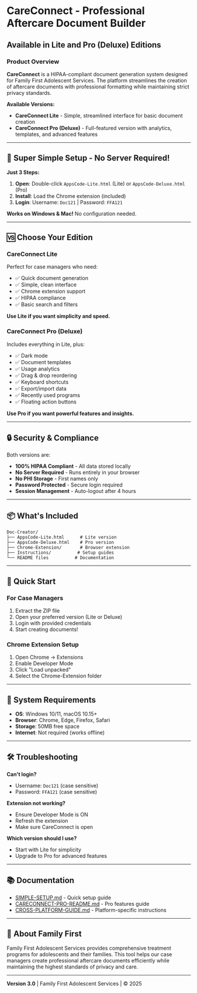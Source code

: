 # CareConnect - Professional Aftercare Document Builder
## Available in Lite and Pro (Deluxe) Editions

### Product Overview
**CareConnect** is a HIPAA-compliant document generation system designed for Family First Adolescent Services. The platform streamlines the creation of aftercare documents with professional formatting while maintaining strict privacy standards.

**Available Versions:**
- **CareConnect Lite** - Simple, streamlined interface for basic document creation
- **CareConnect Pro (Deluxe)** - Full-featured version with analytics, templates, and advanced features

---

## 🚀 Super Simple Setup - No Server Required!

**Just 3 Steps:**

1. **Open**: Double-click `AppsCode-Lite.html` (Lite) or `AppsCode-Deluxe.html` (Pro)
2. **Install**: Load the Chrome extension (included)
3. **Login**: Username: `Doc121` | Password: `FFA121`

**Works on Windows & Mac!** No configuration needed.

---

## 🆚 Choose Your Edition

### CareConnect Lite
Perfect for case managers who need:
- ✅ Quick document generation
- ✅ Simple, clean interface
- ✅ Chrome extension support
- ✅ HIPAA compliance
- ✅ Basic search and filters

**Use Lite if you want simplicity and speed.**

### CareConnect Pro (Deluxe)
Includes everything in Lite, plus:
- ✅ Dark mode
- ✅ Document templates
- ✅ Usage analytics
- ✅ Drag & drop reordering
- ✅ Keyboard shortcuts
- ✅ Export/import data
- ✅ Recently used programs
- ✅ Floating action buttons

**Use Pro if you want powerful features and insights.**

---

## 🔒 Security & Compliance

Both versions are:
- **100% HIPAA Compliant** - All data stored locally
- **No Server Required** - Runs entirely in your browser
- **No PHI Storage** - First names only
- **Password Protected** - Secure login required
- **Session Management** - Auto-logout after 4 hours

---

## 📦 What's Included

```
Doc-Creator/
├── AppsCode-Lite.html      # Lite version
├── AppsCode-Deluxe.html    # Pro version
├── Chrome-Extension/       # Browser extension
├── Instructions/          # Setup guides
└── README files          # Documentation
```

---

## 🚀 Quick Start

### For Case Managers
1. Extract the ZIP file
2. Open your preferred version (Lite or Deluxe)
3. Login with provided credentials
4. Start creating documents!

### Chrome Extension Setup
1. Open Chrome → Extensions
2. Enable Developer Mode
3. Click "Load unpacked"
4. Select the Chrome-Extension folder

---

## 📱 System Requirements

- **OS**: Windows 10/11, macOS 10.15+
- **Browser**: Chrome, Edge, Firefox, Safari
- **Storage**: 50MB free space
- **Internet**: Not required (works offline)

---

## 🛠️ Troubleshooting

**Can't login?**
- Username: `Doc121` (case sensitive)
- Password: `FFA121` (case sensitive)

**Extension not working?**
- Ensure Developer Mode is ON
- Refresh the extension
- Make sure CareConnect is open

**Which version should I use?**
- Start with Lite for simplicity
- Upgrade to Pro for advanced features

---

## 📚 Documentation

- [SIMPLE-SETUP.md](SIMPLE-SETUP.md) - Quick setup guide
- [CARECONNECT-PRO-README.md](CARECONNECT-PRO-README.md) - Pro features guide
- [CROSS-PLATFORM-GUIDE.md](CROSS-PLATFORM-GUIDE.md) - Platform-specific instructions

---

## 🏢 About Family First

Family First Adolescent Services provides comprehensive treatment programs for adolescents and their families. This tool helps our case managers create professional aftercare documents efficiently while maintaining the highest standards of privacy and care.

---

**Version 3.0** | Family First Adolescent Services | © 2025